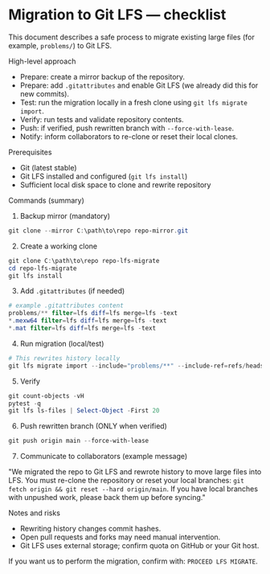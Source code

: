 # Migration to Git LFS — checklist

This document describes a safe process to migrate existing large files (for example, `problems/`) to Git LFS.

High-level approach
- Prepare: create a mirror backup of the repository.
- Prepare: add `.gitattributes` and enable Git LFS (we already did this for new commits).
- Test: run the migration locally in a fresh clone using `git lfs migrate import`.
- Verify: run tests and validate repository contents.
- Push: if verified, push rewritten branch with `--force-with-lease`.
- Notify: inform collaborators to re-clone or reset their local clones.

Prerequisites
- Git (latest stable)
- Git LFS installed and configured (`git lfs install`)
- Sufficient local disk space to clone and rewrite repository

Commands (summary)

1. Backup mirror (mandatory)

```powershell
git clone --mirror C:\path\to\repo repo-mirror.git
```

2. Create a working clone

```powershell
git clone C:\path\to\repo repo-lfs-migrate
cd repo-lfs-migrate
git lfs install
```

3. Add `.gitattributes` (if needed)

```powershell
# example .gitattributes content
problems/** filter=lfs diff=lfs merge=lfs -text
*.mexw64 filter=lfs diff=lfs merge=lfs -text
*.mat filter=lfs diff=lfs merge=lfs -text
```

4. Run migration (local/test)

```powershell
# This rewrites history locally
git lfs migrate import --include="problems/**" --include-ref=refs/heads/main
```

5. Verify

```powershell
git count-objects -vH
pytest -q
git lfs ls-files | Select-Object -First 20
```

6. Push rewritten branch (ONLY when verified)

```powershell
git push origin main --force-with-lease
```

7. Communicate to collaborators (example message)

"We migrated the repo to Git LFS and rewrote history to move large files into LFS. You must re-clone the repository or reset your local branches: `git fetch origin && git reset --hard origin/main`. If you have local branches with unpushed work, please back them up before syncing."

Notes and risks
- Rewriting history changes commit hashes.
- Open pull requests and forks may need manual intervention.
- Git LFS uses external storage; confirm quota on GitHub or your Git host.

If you want us to perform the migration, confirm with: `PROCEED LFS MIGRATE`.
